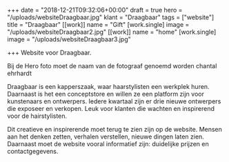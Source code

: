 +++
date = "2018-12-21T09:32:06+00:00"
draft = true
hero = "/uploads/websiteDraagbaar.jpg"
klant = "Draagbaar"
tags = ["website"]
title = "Draagbaar"
[[work]]
name = "Gift"
[work.single]
image = "/uploads/websiteDraagbaar2.jpg"
[[work]]
name = "home"
[work.single]
image = "/uploads/websiteDraagbaar3.jpg"

+++
Website voor Draagbaar.

Bij de Hero foto moet de naam van de fotograaf genoemd worden chantal ehrhardt

Draagbaar is een kapperszaak, waar haarstylisten een werkplek huren. Daarnaast is het een conceptstore en willen ze een platform zijn voor kunstenaars en ontwerpers. Iedere kwartaal zijn er drie nieuwe ontwerpers die exposeer en verkopen. Leuk voor klanten die wachten en inspirerend voor de hairstylisten. 

Dit creatieve en inspirerende moet terug te zien zijn op de website. Mensen aan het denken zetten, verhalen verstellen, nieuwe dingen laten zien. Daarnaast moet de website vooral informatief zijn: duidelijke prijzen en contactgegevens. 